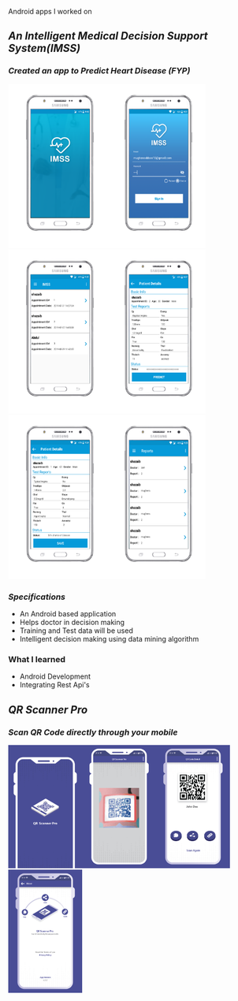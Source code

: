 Android apps I worked on
## *An Intelligent Medical Decision Support System(IMSS)* ##

### *Created an app to Predict Heart Disease (FYP)* ###
<img src="https://github.com/zain-18/Android-Portfolio/blob/main/FYP/fyp_one.png" width="200"/><img src="https://github.com/zain-18/Android-Portfolio/blob/main/FYP/fyp_second.png" width="200"/><img src="https://github.com/zain-18/Android-Portfolio/blob/main/FYP/fyp_third.png" width="200"/><img src="https://github.com/zain-18/Android-Portfolio/blob/main/FYP/fyp_forth.png" width="200"/><img src="https://github.com/zain-18/Android-Portfolio/blob/main/FYP/fyp_fifth.png" width="200"/><img src="https://github.com/zain-18/Android-Portfolio/blob/main/FYP/fyp_sixth.png" width="200"/>

### *Specifications* ###

* An Android based application
* Helps doctor in decision making
* Training and Test data will be used
* Intelligent decision making using data mining algorithm

### What I learned ###
* Android Development
* Integrating Rest Api's

## *QR Scanner Pro* ##

### *Scan QR Code directly through your mobile* ###
<img src="https://github.com/zain-18/Android-Portfolio/blob/main/QRcodescanner/app/src/main/res/drawable/qr_one.png" width="150"/><img src="https://github.com/zain-18/Android-Portfolio/blob/main/QRcodescanner/app/src/main/res/drawable/qr_two.png" width="150"/><img src="https://github.com/zain-18/Android-Portfolio/blob/main/QRcodescanner/app/src/main/res/drawable/qr_third.png" width="150"/><img src="https://github.com/zain-18/Android-Portfolio/blob/main/QRcodescanner/app/src/main/res/drawable/qr_forth.png" width="150"/>










